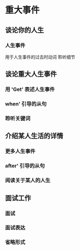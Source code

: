 # 重大事件

## 谈论你的人生
### 人生事件
用于人生事件的过去时动词
聆听细节

## 谈论重大人生事件
### 用 'Get' 表述人生事件
### when' 引导的从句
### 聆听关键词

## 介绍某人生活的详情
### 更多人生事件
### after' 引导的从句
### 阅读关于某人的人生

## 面试工作
### 面试
### 面试表达
### 省略形式
